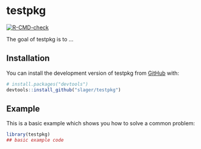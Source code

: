 
# testpkg

<!-- badges: start -->
[![R-CMD-check](https://github.com/slager/testpkg/actions/workflows/R-CMD-check.yaml/badge.svg)](https://github.com/slager/testpkg/actions/workflows/R-CMD-check.yaml)
<!-- badges: end -->

The goal of testpkg is to ...

## Installation

You can install the development version of testpkg from [GitHub](https://github.com/) with:

``` r
# install.packages("devtools")
devtools::install_github("slager/testpkg")
```

## Example

This is a basic example which shows you how to solve a common problem:

``` r
library(testpkg)
## basic example code
```

